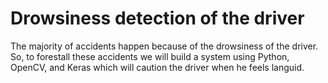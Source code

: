 # Drowsiness detection of the driver
The majority of accidents happen because of the drowsiness of the driver. So, to forestall these accidents we will build a system using Python, OpenCV, and Keras which will caution the driver when he feels languid.

